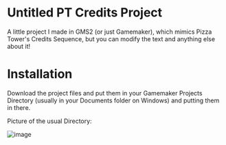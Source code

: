 # Untitled PT Credits Project
A little project I made in GMS2 (or just Gamemaker), which mimics Pizza Tower's Credits Sequence, but you can modify the text and anything else about it!
# Installation
Download the project files and put them in your Gamemaker Projects Directory (usually in your Documents folder on Windows) and putting them in there.

Picture of the usual Directory: 

![image](https://github.com/rammandoof/PTcredits-text-GMS2/assets/146557994/21865fbb-c752-4b50-9586-59db2e44227c)
